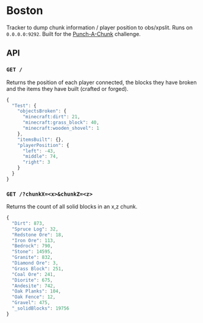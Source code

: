 # Boston

Tracker to dump chunk information / player position to obs/xpslit. Runs on `0.0.0.0:9292`. Built for the [Punch-A-Chunk](https://twitter.com/loadingreadyrun/status/1114713006112251905) challenge.

## API

### `GET /`

Returns the position of each player connected, the blocks they have broken and the items they have built (crafted or forged).

```js
{
  "Test": {
    "objectsBroken": {
      "minecraft:dirt": 21,
      "minecraft:grass_block": 40,
      "minecraft:wooden_shovel": 1
    },
    "itemsBuilt": {},
    "playerPosition": {
      "left": -43,
      "middle": 74,
      "right": 3
    }
  }
}
```

### `GET /?chunkX=<x>&chunkZ=<z>`

Returns the count of all solid blocks in an x,z chunk.

```js
{
  "Dirt": 873,
  "Spruce Log": 32,
  "Redstone Ore": 18,
  "Iron Ore": 113,
  "Bedrock": 790,
  "Stone": 14595,
  "Granite": 832,
  "Diamond Ore": 3,
  "Grass Block": 251,
  "Coal Ore": 241,
  "Diorite": 675,
  "Andesite": 742,
  "Oak Planks": 104,
  "Oak Fence": 12,
  "Gravel": 475,
  "_solidBlocks": 19756
}
```